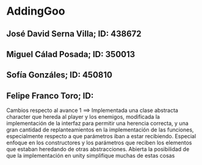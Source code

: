 # AddingGoo
## José David Serna Villa; ID: 438672
## Miguel Cálad Posada; ID: 350013
## Sofía Gonzáles; ID: 450810
## Felipe Franco Toro; ID: 
Cambios respecto al avance 1 ==> Implementada una clase abstracta character que hereda al player y los enemigos, modificada la implementación de la interfaz para permitir una herencia correcta, y una gran cantidad de replanteamientos en la implementación de las funciones, especialmente respecto a que parámetros iban a estar recibiendo. Especial enfoque en los constructores y los parámetros que reciben los elementos que estaban heredando de otras abstracciones. Abierta la posibilidad de que la implementación en unity simplifique muchas de estas cosas
